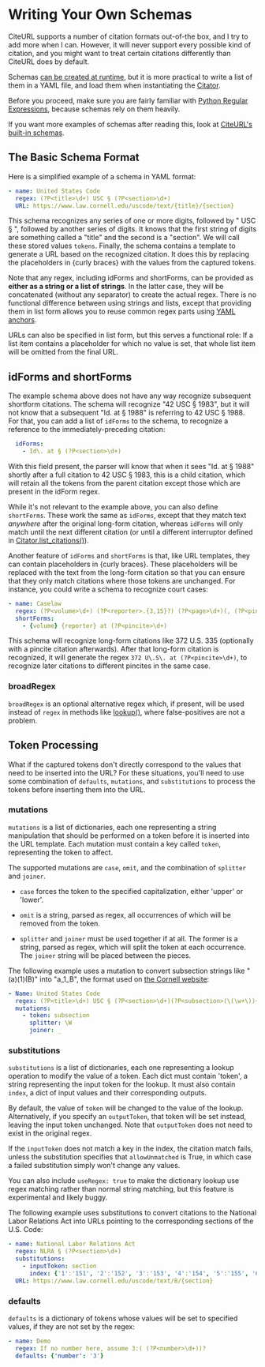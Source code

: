 # Writing Your Own Schemas

CiteURL supports a number of citation formats out-of-the box, and I try to add more when I can. However, it will never support every possible kind of citation, and you might want to treat certain citations differently than CiteURL does by default.

Schemas [can be created at runtime](classes/#citeurl.Schema.__init__), but it is more practical to write a list of them in a YAML file, and load them when instantiating the [Citator](classes#citator). 

Before you proceed, make sure you are fairly familiar with [Python Regular Expressions](https://docs.python.org/3/howto/regex.html), because schemas rely on them heavily.

If you want more examples of schemas after reading this, look at [CiteURL's built-in schemas](https://github.com/raindrum/citeurl/blob/main/citeurl/default-schemas.yaml).

## The Basic Schema Format

Here is a simplified example of a schema in YAML format:

```yaml
- name: United States Code
  regex: (?P<title>\d+) USC § (?P<section>\d+)
  URL: https://www.law.cornell.edu/uscode/text/{title}/{section}
```

This schema recognizes any series of one or more digits, followed by " USC § ", followed by another series of digits. It knows that the first string of digits are something called a "title" and the second is a "section". We will call these stored values `tokens`. Finally, the schema contains a template to generate a URL based on the recognized citation. It does this by replacing the placeholders in {curly braces} with the values from the captured tokens.

Note that any regex, including idForms and shortForms, can be provided as **either as a string or a list of strings**. In the latter case, they will be concatenated (without any separator) to create the actual regex. There is no functional difference between using strings and lists, except that providing them in list form allows you to reuse common regex parts using [YAML anchors](https://medium.com/@kinghuang/docker-compose-anchors-aliases-extensions-a1e4105d70bd).

URLs can also be specified in list form, but this serves a functional role: If a list item contains a placeholder for which no value is set, that whole list item will be omitted from the final URL. 

## idForms and shortForms

The example schema above does not have any way recognize subsequent shortform citations. The schema will recognize "42 USC § 1983", but it will not know that a subsequent "Id. at § 1988" is referring to 42 USC § 1988. For that, you can add a list of `idForms` to the schema, to recognize a reference to the immediately-preceding citation:

```yaml
  idForms:
    - Id\. at § (?P<section>\d+)
```

With this field present, the parser will know that when it sees "Id. at § 1988" shortly after a full citation to 42 USC § 1983, this is a child citation, which will retain all the tokens from the parent citation except those which are present in the idForm regex.

While it's not relevant to the example above, you can also define `shortForms`. These work the same as `idForms`, except that they match text *anywhere* after the original long-form citation, whereas `idForms` will only match until the next different citation (or until a different interruptor defined in [Citator.list_citations()](classes/#citeurl.Citator.list_citations)).

Another feature of `idForms` and `shortForms` is that, like URL templates, they can contain placeholders in {curly braces}. These placeholders will be replaced with the text from the long-form citation so that you can ensure that they only match citations where those tokens are unchanged. For instance, you could write a schema to recognize court cases:

```yaml
- name: Caselaw
  regex: (?P<volume>\d+) (?P<reporter>.{3,15}?) (?P<page>\d+)(, (?P<pincite>\d+))?
  shortForms:
    - {volume} {reporter} at (?P<pincite>\d+)
```

This schema will recognize long-form citations like 372 U.S. 335 (optionally with a pincite citation afterwards). After that long-form citation is recognized, it will generate the regex `372 U\.S\. at (?P<pincite>\d+)`, to recognize later citations to different pincites in the same case.

### broadRegex

`broadRegex` is an optional alternative regex which, if present, will be used instead of `regex` in methods like [lookup()](classes/#citeurl.Schema.lookup), where false-positives are not a problem.

## Token Processing

What if the captured tokens don't directly correspond to the values that need to be inserted into the URL? For these situations, you'll need to use some combination of `defaults`, `mutations`, and `substitutions` to process the tokens before inserting them into the URL.

### mutations

`mutations` is a list of dictionaries, each one representing a string manipulation that should be performed on a token before it is inserted into the URL template. Each mutation must contain a key called `token`, representing the token to affect.

The supported mutations are `case`, `omit`, and the combination of `splitter` and `joiner`.

- `case` forces the token to the specified capitalization, either 'upper' or 'lower'.

- `omit` is a string, parsed as regex, all occurrences of which will be removed from the token.
- `splitter` and `joiner` must be used together if at all. The former is a string, parsed as regex, which will split the token at each occurrence. The `joiner` string will be placed between the pieces.

The following example uses a mutation to convert subsection strings like "(a)(1)(B)" into "a_1_B", the format used on [the Cornell website](https://www.law.cornell.edu/):

```yaml
- Name: United States Code
  regex: (?P<title>\d+) USC § (?P<section>\d+)(?P<subsection>(\(\w+\))+)?
  mutations:
    - token: subsection
      splitter: \W
      joiner: _
```

### substitutions

`substitutions` is a list of dictionaries, each one representing a lookup operation to modify the value of a token. Each dict must contain 'token', a string representing the input token for the lookup. It must also contain `index`, a dict of input values and their corresponding outputs.

By default, the value of `token` will be changed to the value of the lookup. Alternatively, if you specify an `outputToken`, that token will be set instead, leaving the input token unchanged. Note that `outputToken` does not need to exist in the original regex.

If the `inputToken` does not match a key in the index, the citation match fails, unless the substitution specifies that `allowUnmatched` is True, in which case a failed substitution simply won't change any values.

You can also include `useRegex: true` to make the dictionary lookup use regex matching rather than normal string matching, but this feature is experimental and likely buggy.

The following example uses substitutions to convert citations to the National Labor Relations Act into URLs pointing to the corresponding sections of the U.S. Code:

```yaml
- name: National Labor Relations Act
  regex: NLRA § (?P<section>\d+)
  substitutions:
    - inputToken: section
      index: {'1':'151', '2':'152', '3':'153', '4':'154', '5':'155', '6':'156', '7':'157', '8':'158', '9':'159', '10':'160', '11':'161', '12':'162', '13':'163', '14':'164', '15':'165', '16':'166', '17':'167', '18':'168', '19':'169'}
  URL: https://www.law.cornell.edu/uscode/text/8/{section}
```

### defaults

`defaults` is a dictionary of tokens whose values will be set to specified values, if they are not set by the regex:

```yaml
- name: Demo
  regex: If no number here, assume 3:( (?P<number>\d+))?
  defaults: {'number': '3'}
```